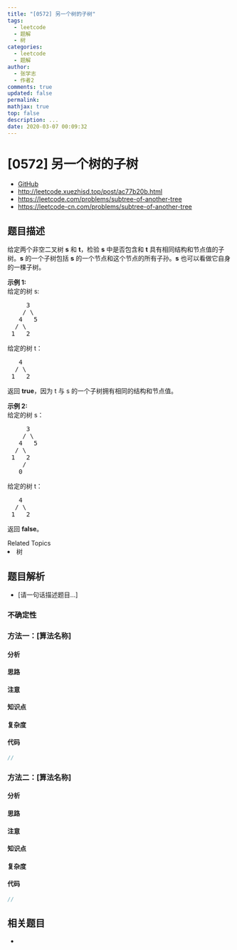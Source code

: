 ```yaml
---
title: "[0572] 另一个树的子树"
tags:
  - leetcode
  - 题解
  - 树
categories:
  - leetcode
  - 题解
author:
  - 张学志
  - 作者2
comments: true
updated: false
permalink:
mathjax: true
top: false
description: ...
date: 2020-03-07 00:09:32
---
```



# [0572] 另一个树的子树
* [GitHub](https://github.com/algoboy101/LeetCodeCrowdsource/tree/master/_posts/QA/%5B0572%5D%20%E5%8F%A6%E4%B8%80%E4%B8%AA%E6%A0%91%E7%9A%84%E5%AD%90%E6%A0%91.md)
* http://leetcode.xuezhisd.top/post/ac77b20b.html
* https://leetcode.com/problems/subtree-of-another-tree
* https://leetcode-cn.com/problems/subtree-of-another-tree


## 题目描述

<p>给定两个非空二叉树 <strong>s</strong> 和 <strong>t</strong>，检验&nbsp;<strong>s</strong> 中是否包含和 <strong>t</strong> 具有相同结构和节点值的子树。<strong>s</strong> 的一个子树包括 <strong>s</strong> 的一个节点和这个节点的所有子孙。<strong>s</strong> 也可以看做它自身的一棵子树。</p>

<p><strong>示例 1:</strong><br />
给定的树 s:</p>

<pre>
     3
    / \
   4   5
  / \
 1   2
</pre>

<p>给定的树 t：</p>

<pre>
   4 
  / \
 1   2
</pre>

<p>返回 <strong>true</strong>，因为 t 与 s 的一个子树拥有相同的结构和节点值。</p>

<p><strong>示例 2:</strong><br />
给定的树 s：</p>

<pre>
     3
    / \
   4   5
  / \
 1   2
    /
   0
</pre>

<p>给定的树 t：</p>

<pre>
   4
  / \
 1   2
</pre>

<p>返回 <strong>false</strong>。</p>
<div><div>Related Topics</div><div><li>树</li></div></div>


## 题目解析
* [请一句话描述题目...]

### 不确定性


### 方法一：[算法名称]

#### 分析

#### 思路

#### 注意

#### 知识点

#### 复杂度

#### 代码

```cpp
//
```


### 方法二：[算法名称]

#### 分析

#### 思路

#### 注意

#### 知识点

#### 复杂度

#### 代码

```cpp
//
```


## 相关题目
* 
